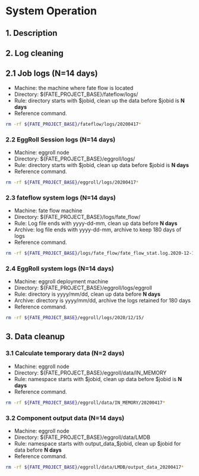 # System Operation

## 1. Description

## 2. Log cleaning

## 2.1 Job logs (N=14 days)

- Machine: the machine where fate flow is located
- Directory: ${FATE_PROJECT_BASE}/fateflow/logs/
- Rule: directory starts with $jobid, clean up the data before $jobid is **N days**
- Reference command.

```bash
rm -rf ${FATE_PROJECT_BASE}/fateflow/logs/20200417*
```

### 2.2 EggRoll Session logs (N=14 days)

- Machine: eggroll node
- Directory: ${FATE_PROJECT_BASE}/eggroll/logs/
- Rule: directory starts with $jobid, clean up data before $jobid is **N days**
- Reference command.

```bash
rm -rf ${FATE_PROJECT_BASE}/eggroll/logs/20200417*
```

### 2.3 fateflow system logs (N=14 days)

- Machine: fate flow machine
- Directory: ${FATE_PROJECT_BASE}/logs/fate_flow/
- Rule: Log file ends with yyyy-dd-mm, clean up data before **N days**
- Archive: log file ends with yyyy-dd-mm, archive to keep 180 days of logs
- Reference command.

```bash
rm -rf ${FATE_PROJECT_BASE}/logs/fate_flow/fate_flow_stat.log.2020-12-15
```

### 2.4 EggRoll system logs (N=14 days)

- Machine: eggroll deployment machine
- Directory: ${FATE_PROJECT_BASE}/eggroll/logs/eggroll
- Rule: directory is yyyy/mm/dd, clean up data before **N days**
- Archive: directory is yyyy/mm/dd, archive the logs retained for 180 days
- Reference command.

```bash
rm -rf ${FATE_PROJECT_BASE}/eggroll/logs/2020/12/15/
```

## 3. Data cleanup

### 3.1 Calculate temporary data (N=2 days)

- Machine: eggroll node
- Directory: ${FATE_PROJECT_BASE}/eggroll/data/IN_MEMORY
- Rule: namespace starts with $jobid, clean up data before $jobid is **N days**
- Reference command.

```bash
rm -rf ${FATE_PROJECT_BASE}/eggroll/data/IN_MEMORY/20200417*
```

### 3.2 Component output data (N=14 days)

- Machine: eggroll node
- Directory: ${FATE_PROJECT_BASE}/eggroll/data/LMDB
- Rule: namespace starts with output_data_$jobid, clean up $jobid for data before **N days**
- Reference command.

```bash
rm -rf ${FATE_PROJECT_BASE}/eggroll/data/LMDB/output_data_20200417*
```
